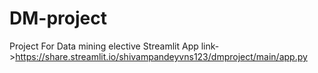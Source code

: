 # DM-project
 Project For Data mining elective
Streamlit App link->https://share.streamlit.io/shivampandeyvns123/dmproject/main/app.py
